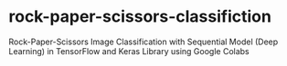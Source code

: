 # rock-paper-scissors-classifiction
Rock-Paper-Scissors Image Classification with Sequential Model (Deep Learning) in TensorFlow and Keras Library using Google Colabs
